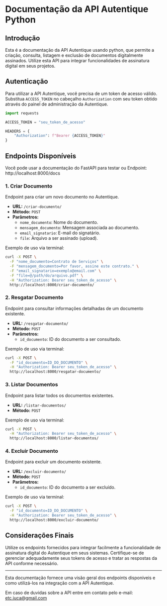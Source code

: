 # Documentação da API Autentique Python

## Introdução

Esta é a documentação da API Autentique usando python, que permite a criação, consulta, listagem e exclusão de documentos digitalmente assinados. Utilize esta API para integrar funcionalidades de assinatura digital em seus projetos.

## Autenticação

Para utilizar a API Autentique, você precisa de um token de acesso válido. Substitua `ACCESS_TOKEN` no cabeçalho `Authorization` com seu token obtido através do painel de administração da Autentique.

```python
import requests

ACCESS_TOKEN = "seu_token_de_acesso"

HEADERS = {
    "Authorization": f"Bearer {ACCESS_TOKEN}"
}
```

## Endpoints Disponíveis

Você pode usar a documentação do FastAPI para testar ou Endpoint: http://localhost:8000/docs

### 1. Criar Documento

Endpoint para criar um novo documento no Autentique.

- **URL:** `/criar-documento/`
- **Método:** `POST`
- **Parâmetros:**
  - `nome_documento`: Nome do documento.
  - `mensagem_documento`: Mensagem associada ao documento.
  - `email_signatario`: E-mail do signatário.
  - `file`: Arquivo a ser assinado (upload).

Exemplo de uso via terminal:

```bash
curl -X POST \
  -F "nome_documento=Contrato de Serviços" \
  -F "mensagem_documento=Por favor, assine este contrato." \
  -F "email_signatario=exemplo@email.com" \
  -F "file=@/path/do/arquivo.pdf" \
  -H "Authorization: Bearer seu_token_de_acesso" \
  http://localhost:8000/criar-documento/
```

### 2. Resgatar Documento

Endpoint para consultar informações detalhadas de um documento existente.

- **URL:** `/resgatar-documento/`
- **Método:** `POST`
- **Parâmetros:**
  - `id_documento`: ID do documento a ser consultado.

Exemplo de uso via terminal:

```bash
curl -X POST \
  -F "id_documento=ID_DO_DOCUMENTO" \
  -H "Authorization: Bearer seu_token_de_acesso" \
  http://localhost:8000/resgatar-documento/
```

### 3. Listar Documentos

Endpoint para listar todos os documentos existentes.

- **URL:** `/listar-documentos/`
- **Método:** `POST`

Exemplo de uso via terminal:

```bash
curl -X POST \
  -H "Authorization: Bearer seu_token_de_acesso" \
  http://localhost:8000/listar-documentos/
```

### 4. Excluir Documento

Endpoint para excluir um documento existente.

- **URL:** `/excluir-documento/`
- **Método:** `POST`
- **Parâmetros:**
  - `id_documento`: ID do documento a ser excluído.

Exemplo de uso via terminal:

```bash
curl -X POST \
  -F "id_documento=ID_DO_DOCUMENTO" \
  -H "Authorization: Bearer seu_token_de_acesso" \
  http://localhost:8000/excluir-documento/
```

## Considerações Finais

Utilize os endpoints fornecidos para integrar facilmente a funcionalidade de assinatura digital do Autentique em seus sistemas. Certifique-se de gerenciar adequadamente seus tokens de acesso e tratar as respostas da API conforme necessário.

---

Esta documentação fornece uma visão geral dos endpoints disponíveis e como utilizá-los na integração com a API Autentique.

Em caso de duvidas sobre a API entre em contato pelo e-mail: etc.juca@gmail.com
